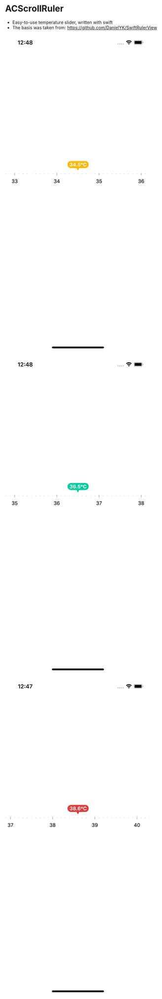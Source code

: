 # ACScrollRuler

- Easy-to-use temperature slider, written with swift
- The basis was taken from: https://github.com/DanielYK/SwiftRulerView

 ![image](https://github.com/Alphacentaura/ACScrollRuler/blob/master/tempLow.png)
  
 ![image](https://github.com/Alphacentaura/ACScrollRuler/blob/master/tempNormal.png)
    
 ![image](https://github.com/Alphacentaura/ACScrollRuler/blob/master/tempHigh.png)
